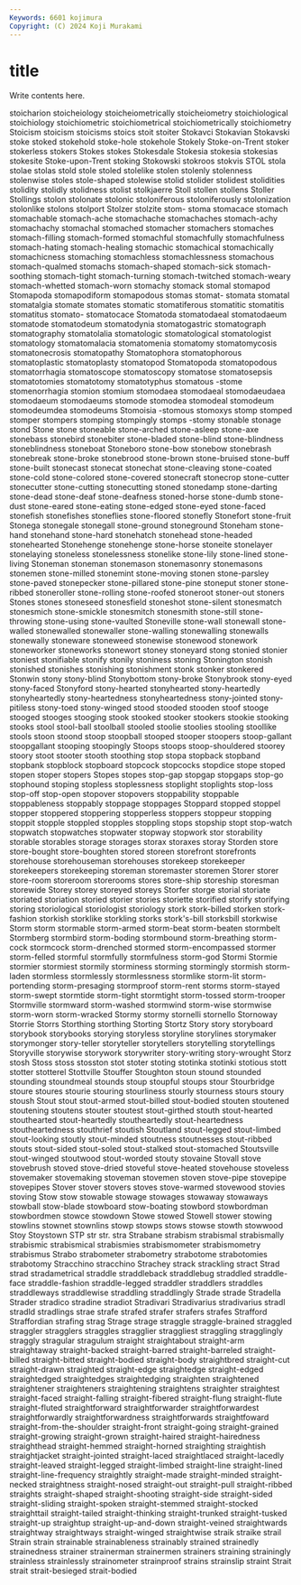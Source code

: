 ```yaml
---
Keywords: 6601 kojimura
Copyright: (C) 2024 Koji Murakami
---
```


# title

Write contents here.



stoicharion stoicheiology stoicheiometrically stoicheiometry stoichiological stoichiology stoichiometric stoichiometrical
stoichiometrically stoichiometry Stoicism stoicism stoicisms stoics stoit stoiter Stokavci Stokavian
Stokavski stoke stoked stokehold stoke-hole stokehole Stokely Stoke-on-Trent stoker stokerless
stokers Stokes stokes Stokesdale Stokesia stokesia stokesias stokesite Stoke-upon-Trent stoking
Stokowski stokroos stokvis STOL stola stolae stolas stold stole stoled
stolelike stolen stolenly stolenness stolenwise stoles stole-shaped stolewise stolid stolider
stolidest stolidities stolidity stolidly stolidness stolist stolkjaerre Stoll stollen stollens
Stoller Stollings stolon stolonate stolonic stoloniferous stoloniferously stolonization stolonlike stolons
stolport Stolzer stolzite stom- stoma stomacace stomach stomachable stomach-ache stomachache
stomachaches stomach-achy stomachachy stomachal stomached stomacher stomachers stomaches stomach-filling stomach-formed
stomachful stomachfully stomachfulness stomach-hating stomach-healing stomachic stomachical stomachically stomachicness stomaching
stomachless stomachlessness stomachous stomach-qualmed stomachs stomach-shaped stomach-sick stomach-soothing stomach-tight stomach-turning
stomach-twitched stomach-weary stomach-whetted stomach-worn stomachy stomack stomal stomapod Stomapoda stomapodiform
stomapodous stomas stomat- stomata stomatal stomatalgia stomate stomates stomatic stomatiferous
stomatitic stomatitis stomatitus stomato- stomatocace Stomatoda stomatodaeal stomatodaeum stomatode stomatodeum
stomatodynia stomatogastric stomatograph stomatography stomatolalia stomatologic stomatological stomatologist stomatology stomatomalacia
stomatomenia stomatomy stomatomycosis stomatonecrosis stomatopathy Stomatophora stomatophorous stomatoplastic stomatoplasty stomatopod
Stomatopoda stomatopodous stomatorrhagia stomatoscope stomatoscopy stomatose stomatosepsis stomatotomies stomatotomy stomatotyphus
stomatous -stome stomenorrhagia stomion stomium stomodaea stomodaeal stomodaeudaea stomodaeum stomodaeums
stomode stomodea stomodeal stomodeum stomodeumdea stomodeums Stomoisia -stomous stomoxys stomp
stomped stomper stompers stomping stompingly stomps -stomy stonable stonage stond
Stone stone stoneable stone-arched stone-asleep stone-axe stonebass stonebird stonebiter stone-bladed
stone-blind stone-blindness stoneblindness stoneboat Stoneboro stone-bow stonebow stonebrash stonebreak stone-broke
stonebrood stone-brown stone-bruised stone-buff stone-built stonecast stonecat stonechat stone-cleaving stone-coated
stone-cold stone-colored stone-covered stonecraft stonecrop stone-cutter stonecutter stone-cutting stonecutting stoned
stonedamp stone-darting stone-dead stone-deaf stone-deafness stoned-horse stone-dumb stone-dust stone-eared stone-eating
stone-edged stone-eyed stone-faced stonefish stonefishes stoneflies stone-floored stonefly Stonefort stone-fruit
Stonega stonegale stonegall stone-ground stoneground Stoneham stone-hand stonehand stone-hard stonehatch
stonehead stone-headed stonehearted Stonehenge stonehenge stone-horse stoneite stonelayer stonelaying stoneless
stonelessness stonelike stone-lily stone-lined stone-living Stoneman stoneman stonemason stonemasonry stonemasons
stonemen stone-milled stonemint stone-moving stonen stone-parsley stone-paved stonepecker stone-pillared stone-pine
stoneput stoner stone-ribbed stoneroller stone-rolling stone-roofed stoneroot stoner-out stoners Stones
stones stoneseed stonesfield stoneshot stone-silent stonesmatch stonesmich stone-smickle stonesmitch stonesmith
stone-still stone-throwing stone-using stone-vaulted Stoneville stone-wall stonewall stone-walled stonewalled stonewaller
stone-walling stonewalling stonewalls stonewally stoneware stoneweed stonewise stonewood stonework stoneworker
stoneworks stonewort stoney stoneyard stong stonied stonier stoniest stonifiable stonify
stonily stoniness stoning Stonington stonish stonished stonishes stonishing stonishment stonk
stonker stonkered Stonwin stony stony-blind Stonybottom stony-broke Stonybrook stony-eyed stony-faced
Stonyford stony-hearted stonyhearted stony-heartedly stonyheartedly stony-heartedness stonyheartedness stony-jointed stony-pitiless stony-toed
stony-winged stood stooded stooden stoof stooge stooged stooges stooging stook
stooked stooker stookers stookie stooking stooks stool stool-ball stoolball stooled
stoolie stoolies stooling stoollike stools stoon stoond stoop stoopball stooped
stooper stoopers stoop-gallant stoopgallant stooping stoopingly Stoops stoops stoop-shouldered stoorey
stoory stoot stooter stooth stoothing stop stopa stopback stopband stopbank
stopblock stopboard stopcock stopcocks stopdice stope stoped stopen stoper stopers
Stopes stopes stop-gap stopgap stopgaps stop-go stophound stoping stopless stoplessness
stoplight stoplights stop-loss stop-off stop-open stopover stopovers stoppability stoppable stoppableness
stoppably stoppage stoppages Stoppard stopped stoppel stopper stoppered stoppering stopperless
stoppers stoppeur stopping stoppit stopple stoppled stopples stoppling stops stopship
stopt stop-watch stopwatch stopwatches stopwater stopway stopwork stor storability storable
storables storage storages storax storaxes storay Storden store store-bought store-boughten
stored storeen storefront storefronts storehouse storehouseman storehouses storekeep storekeeper storekeepers
storekeeping storeman storemaster storemen Storer storer store-room storeroom storerooms stores
store-ship storeship storesman storewide Storey storey storeyed storeys Storfer storge
storial storiate storiated storiation storied storier stories storiette storified storify
storifying storing storiological storiologist storiology stork stork-billed storken stork-fashion storkish
storklike storkling storks stork's-bill storksbill storkwise Storm storm stormable storm-armed
storm-beat storm-beaten stormbelt Stormberg stormbird storm-boding stormbound storm-breathing storm-cock stormcock
storm-drenched stormed storm-encompassed stormer storm-felled stormful stormfully stormfulness storm-god Stormi
Stormie stormier stormiest stormily storminess storming stormingly stormish storm-laden stormless
stormlessly stormlessness stormlike storm-lit storm-portending storm-presaging stormproof storm-rent storms storm-stayed
storm-swept stormtide storm-tight stormtight storm-tossed storm-trooper Stormville stormward storm-washed stormwind
storm-wise stormwise storm-worn storm-wracked Stormy stormy stornelli stornello Stornoway Storrie
Storrs Storthing storthing Storting Stortz Story story storyboard storybook storybooks
storying storyless storyline storylines storymaker storymonger story-teller storyteller storytellers storytelling
storytellings Storyville storywise storywork storywriter story-writing story-wrought Storz stosh Stoss
stoss stosston stot stoter stoting stotinka stotinki stotious stott stotter
stotterel Stottville Stouffer Stoughton stoun stound stounded stounding stoundmeal stounds
stoup stoupful stoups stour Stourbridge stoure stoures stourie stouring stourliness
stourly stourness stours stoury stoush Stout stout stout-armed stout-billed stout-bodied
stouten stoutened stoutening stoutens stouter stoutest stout-girthed stouth stout-hearted stouthearted
stout-heartedly stoutheartedly stout-heartedness stoutheartedness stouthrief stoutish Stoutland stout-legged stout-limbed stout-looking
stoutly stout-minded stoutness stoutnesses stout-ribbed stouts stout-sided stout-soled stout-stalked stout-stomached
Stoutsville stout-winged stoutwood stout-worded stouty stovaine Stovall stove stovebrush stoved
stove-dried stoveful stove-heated stovehouse stoveless stovemaker stovemaking stoveman stovemen stoven
stove-pipe stovepipe stovepipes Stover stover stovers stoves stove-warmed stovewood stovies
stoving Stow stow stowable stowage stowages stowaway stowaways stowball stow-blade
stowboard stow-boating stowbord stowbordman stowbordmen stowce stowdown Stowe stowed Stowell
stower stowing stowlins stownet stownlins stowp stowps stows stowse stowth
stowwood Stoy Stoystown STP str str. stra Strabane strabism strabismal
strabismally strabismic strabismical strabismies strabismometer strabismometry strabismus Strabo strabometer strabometry
strabotome strabotomies strabotomy Stracchino stracchino Strachey strack strackling stract Strad
strad stradametrical straddle straddleback straddlebug straddled straddle-face straddle-fashion straddle-legged straddler
straddlers straddles straddleways straddlewise straddling straddlingly Strade strade Stradella Strader
stradico stradine stradiot Stradivari Stradivarius stradivarius stradl stradld stradlings strae
strafe strafed strafer strafers strafes Strafford Straffordian strafing strag Strage
strage straggle straggle-brained straggled straggler stragglers straggles stragglier straggliest straggling
stragglingly straggly stragular stragulum straight straightabout straight-arm straightaway straight-backed straight-barred
straight-barreled straight-billed straight-bitted straight-bodied straight-body straightbred straight-cut straight-drawn straighted straight-edge
straightedge straight-edged straightedged straightedges straightedging straighten straightened straightener straighteners straightening
straightens straighter straightest straight-faced straight-falling straight-fibered straight-flung straight-flute straight-fluted straightforward
straightforwarder straightforwardest straightforwardly straightforwardness straightforwards straightfoward straight-from-the-shoulder straight-front straight-going straight-grained
straight-growing straight-grown straight-haired straight-hairedness straighthead straight-hemmed straight-horned straighting straightish straightjacket
straight-jointed straight-laced straightlaced straight-lacedly straight-leaved straight-legged straight-limbed straight-line straight-lined straight-line-frequency
straightly straight-made straight-minded straight-necked straightness straight-nosed straight-out straight-pull straight-ribbed straights
straight-shaped straight-shooting straight-side straight-sided straight-sliding straight-spoken straight-stemmed straight-stocked straighttail straight-tailed
straight-thinking straight-trunked straight-tusked straight-up straightup straight-up-and-down straight-veined straightwards straightway straightways
straight-winged straightwise straik straike strail Strain strain strainable strainableness strainably
strained strainedly strainedness strainer strainerman strainermen strainers straining strainingly strainless
strainlessly strainometer strainproof strains strainslip straint Strait strait strait-besieged strait-bodied
